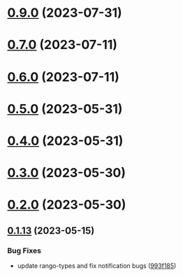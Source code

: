 # [0.9.0](https://github.com/rango-exchange/rango-client/compare/signer-solana@0.8.0...signer-solana@0.9.0) (2023-07-31)



# [0.7.0](https://github.com/rango-exchange/rango-client/compare/signer-solana@0.6.0...signer-solana@0.7.0) (2023-07-11)



# [0.6.0](https://github.com/rango-exchange/rango-client/compare/signer-solana@0.5.0...signer-solana@0.6.0) (2023-07-11)



# [0.5.0](https://github.com/rango-exchange/rango-client/compare/signer-solana@0.4.0...signer-solana@0.5.0) (2023-05-31)



# [0.4.0](https://github.com/rango-exchange/rango-client/compare/signer-solana@0.3.0...signer-solana@0.4.0) (2023-05-31)



# [0.3.0](https://github.com/rango-exchange/rango-client/compare/signer-solana@0.2.0...signer-solana@0.3.0) (2023-05-30)



# [0.2.0](https://github.com/rango-exchange/rango-client/compare/signer-solana@0.1.14...signer-solana@0.2.0) (2023-05-30)



## [0.1.13](https://github.com/rango-exchange/rango-client/compare/signer-solana@0.1.12...signer-solana@0.1.13) (2023-05-15)


### Bug Fixes

* update rango-types and fix notification bugs ([993f185](https://github.com/rango-exchange/rango-client/commit/993f185e0b8c5e5e15a2c65ba2d85d1f9c8daa90))



